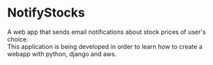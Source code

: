 # NotifyStocks
A web app that sends email notifications about stock prices of user's choice. <br>
This application is being developed in order to learn how to create a webapp with python, django and aws. 
